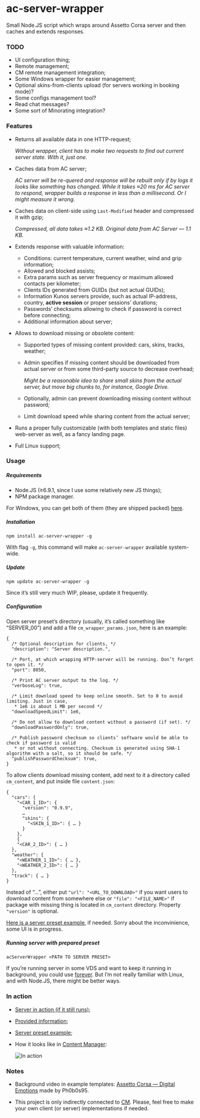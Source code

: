 # ac-server-wrapper
Small Node.JS script which wraps around Assetto Corsa server and then caches and extends responses.

### TODO

- UI configuration thing;
- Remote management;
- CM remote management integration;
- Some Windows wrapper for easier management;
- Optional skins-from-clients upload (for servers working in booking mode)?
- Some configs management tool?
- Read chat messages?
- Some sort of Minorating integration?

### Features

- Returns all available data in one HTTP-request;

  *Without wrapper, client has to make two requests to find out current server state. With it, just one.*
  
- Caches data from AC server;

  *AC server will be re-quered and response will be rebuilt only if by logs it looks like something has changed. 
  While it takes ≈20 ms for AC server to respond, wrapper builds a response in less than a millisecond. Or I might 
  measure it wrong.*
  
- Caches data on client-side using `Last-Modified` header and compressed it with gzip;

  *Compressed, all data takes ≈1.2 KB. Original data from AC Server — 1.1 KB.*
  
- Extends response with valuable information:

  - Conditions: current temperature, current weather, wind and grip information;
  - Allowed and blocked assists;
  - Extra params such as server frequency or maximum allowed contacts per kilometer;
  - Clients IDs generated from GUIDs (but not actual GUIDs);
  - Information Kunos servers provide, such as actual IP-address, country, **active session** or proper sessions’ durations;
  - Passwords’ checksums allowing to check if password is correct before connecting;
  - Additional information about server;
  
- Allows to download missing or obsolete content:
  
  - Supported types of missing content provided: cars, skins, tracks, weather;
  - Admin specifies if missing content should be downloaded from actual server or from some third-party source to decrease overhead;
  
    *Might be a reasonable idea to share small skins from the actual server, but move big chunks to, for instance, Google Drive.*
    
  - Optionally, admin can prevent downloading missing content without password;
  - Limit download speed while sharing content from the actual server;
  
- Runs a proper fully customizable (with both templates and static files) web-server as well, as a fancy landing page.

- Full Linux support;

### Usage

##### Requirements

- Node.JS (≥6.9.1, since I use some relatively new JS things);
- NPM package manager.

For Windows, you can get both of them (they are shipped packed) [here](https://nodejs.org/en/).

##### Installation

```
npm install ac-server-wrapper -g
```

With flag `-g`, this command will make `ac-server-wrapper` available system-wide.

##### Update

```
npm update ac-server-wrapper -g
```

Since it’s still very much WIP, please, update it frequently.

##### Configuration

Open server preset’s directory (usually, it’s called something like “SERVER_00”) and add a file `cm_wrapper_params.json`,
here is an example:

```
{
  /* Optional description for clients, */
  "description": "Server description.",

  /* Port, at which wrapping HTTP-server will be running. Don’t forget to open it. */
  "port": 8050,

  /* Print AC server output to the log. */
  "verboseLog": true,

  /* Limit download speed to keep online smooth. Set to 0 to avoid limiting. Just in case,
   * 1e6 is about 1 MB per second */
  "downloadSpeedLimit": 1e6,

  /* Do not allow to download content without a password (if set). */
  "downloadPasswordOnly": true,

  /* Publish password checksum so clients’ software would be able to check if password is valid 
   * or not without connecting. Checksum is generated using SHA-1 algorithm with a salt, so it should be safe. */
  "publishPasswordChecksum": true,
}
```

To allow clients download missing content, add next to it a directory called `cm_content`, and put inside file `content.json`:

```
{
  "cars": {
    "<CAR_1_ID>": {
      "version": "0.9.9",
      …
      "skins": {
        "<SKIN_1_ID>": { … }
      }
    },
    {
    "<CAR_2_ID>": { … }
  },
  "weather": {
    "<WEATHER_1_ID>": { … },
    "<WEATHER_2_ID>": { … }
  },
  "track": { … }
}
```

Instead of “…”, either put `"url": "<URL_TO_DOWNLOAD>"` if you want users to download content from somewhere else or `"file": "<FILE_NAME>"` if package with missing thing is located in `cm_content` directory. Property `"version"` is optional.

[Here is a server preset example](https://drive.google.com/file/d/0B6GfX1zRa8pOT3pmbVFVdnk3SUU/view?usp=drivesdk), if needed. Sorry about the inconvinience, some UI is in progress.

##### Running server with prepared preset

```
acServerWrapper <PATH TO SERVER PRESET>
```

If you’re running server in some VDS and want to keep it running in background, you could use [forever](https://github.com/foreverjs/forever). But I’m not really familiar with Linux, and with Node.JS, there might be better ways.

### In action

- [Server in action (if it still runs)](http://46.173.219.83/);
- [Provided information](http://46.173.219.83/api/details/);
- [Server preset example](https://drive.google.com/file/d/0B6GfX1zRa8pOT3pmbVFVdnk3SUU/view?usp=drivesdk);
- How it looks like in [Content Manager](https://github.com/gro-ove/actools):

  ![In action](http://i.imgur.com/oo512t0.png)
 
### Notes

- Background video in example templates: 
  [Assetto Corsa — Digital Emotions](https://www.youtube.com/watch?v=SWct8vsAWyk) made by Ph0b0s95.
  
- This project is only indirectly connected to [CM](https://github.com/gro-ove/actools). Please, feel free to make 
  your own client (or server) implementations if needed.

